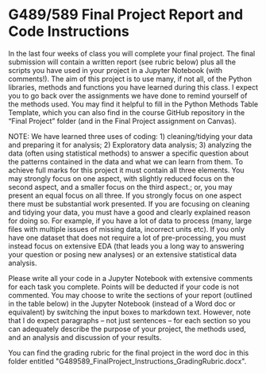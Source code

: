# G489/589 Final Project Report and Code Instructions 

In the last four weeks of class you will complete your final project. The final submission will contain a written report (see rubric below) plus all the scripts you have used in your project in a Jupyter Notebook (with comments!). The aim of this project is to use many, if not all, of the Python libraries, methods and functions you have learned during this class. I expect you to go back over the assignments we have done to remind yourself of the methods used. You may find it helpful to fill in the Python Methods Table Template, which you can also find in the course GitHub repository in the “Final Project” folder (and in the Final Project assignment on Canvas).

NOTE: We have learned three uses of coding: 1) cleaning/tidying your data and preparing it for analysis; 2) Exploratory data analysis; 3) analyzing the data (often using statistical methods) to answer a specific question about the patterns contained in the data and what we can learn from them. 
To achieve full marks for this project it must contain all three elements. You may strongly focus on one aspect, with slightly reduced focus on the second aspect, and a smaller focus on the third aspect.; or, you may present an equal focus on all three. If you strongly focus on one aspect there must be substantial work presented. If you are focusing on cleaning and tidying your data, you must have a good and clearly explained reason for doing so. For example, if you have a lot of data to process (many, large files with multiple issues of missing data, incorrect units etc). If you only have one dataset that does not require a lot of pre-processing, you must instead focus on extensive EDA (that leads you a long way to answering your question or posing new analyses) or an extensive statistical data analysis. 

Please write all your code in a Jupyter Notebook with extensive comments for each task you complete. Points will be deducted if your code is not commented. You may choose to write the sections of your report (outlined in the table below) in the Jupyter Notebook (instead of a Word doc or equivalent) by switching the input boxes to markdown text. However, note that I do expect paragraphs – not just sentences – for each section so you can adequately describe the purpose of your project, the methods used, and an analysis and discussion of your results.

You can find the grading rubric for the final project in the word doc in this folder entitled "G489589_FinalProject_Instructions_GradingRubric.docx".
